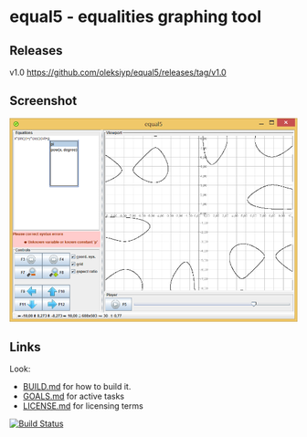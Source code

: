 equal5 - equalities graphing tool
=================================

Releases
--------
v1.0 https://github.com/oleksiyp/equal5/releases/tag/v1.0

Screenshot
----------
![screenshot #1](/screenshots/1.png)


Links
-----

Look:
 - [BUILD.md](BUILD.md) for how to build it.
 - [GOALS.md](GOALS.md) for active tasks
 - [LICENSE.md](LICENSE.md) for licensing terms

[![Build Status](https://drone.io/github.com/oleksiyp/equal5/status.png)](https://drone.io/github.com/oleksiyp/equal5/latest)

